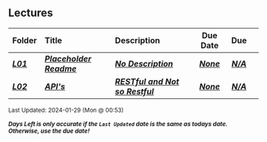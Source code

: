 ## Lectures

| Folder | Title | Description | Due Date | Due |  |
|:------|:------|:------|:-----:|:-----:|-----|
| ***<a href="https://github.com/rugbyprof/4443-5373-Mobile-Apps/tree/master/Lectures/L01">L01</a>*** | ***<a href="https://github.com/rugbyprof/4443-5373-Mobile-Apps/tree/master/Lectures/L01"> Placeholder Readme </a>*** | ***<a href="https://github.com/rugbyprof/4443-5373-Mobile-Apps/tree/master/Lectures/L01"> No Description</a>*** | ***<a href="https://github.com/rugbyprof/4443-5373-Mobile-Apps/tree/master/Lectures/L01">None</a>*** | ***<a href="https://github.com/rugbyprof/4443-5373-Mobile-Apps/tree/master/Lectures/L01">N/A</a>*** |  |
| ***<a href="https://github.com/rugbyprof/4443-5373-Mobile-Apps/tree/master/Lectures/L02">L02</a>*** | ***<a href="https://github.com/rugbyprof/4443-5373-Mobile-Apps/tree/master/Lectures/L02"> API's </a>*** | ***<a href="https://github.com/rugbyprof/4443-5373-Mobile-Apps/tree/master/Lectures/L02"> RESTful and Not so Restful</a>*** | ***<a href="https://github.com/rugbyprof/4443-5373-Mobile-Apps/tree/master/Lectures/L02">None</a>*** | ***<a href="https://github.com/rugbyprof/4443-5373-Mobile-Apps/tree/master/Lectures/L02"> N/A</a>*** |  |

<sup>Last Updated: 2024-01-29 (Mon @ 00:53)</sup> 

<sup>***Days Left is only accurate if the `Last Updated` date is the same as todays date. Otherwise, use the due date!***</sup> 